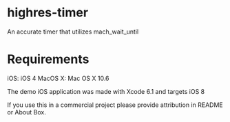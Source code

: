 highres-timer
=============

An accurate timer that utilizes mach_wait_until

# Requirements

iOS: iOS 4
MacOS X: Mac OS X 10.6

The demo iOS application was made with Xcode 6.1 and targets iOS 8

If you use this in a commercial project please provide attribution in README or About Box.

